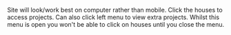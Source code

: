 Site will look/work best on computer rather than mobile. Click the houses to access projects. Can also click left menu to view extra projects. Whilst this menu is open you won't be able to click on houses until you close the menu. 
